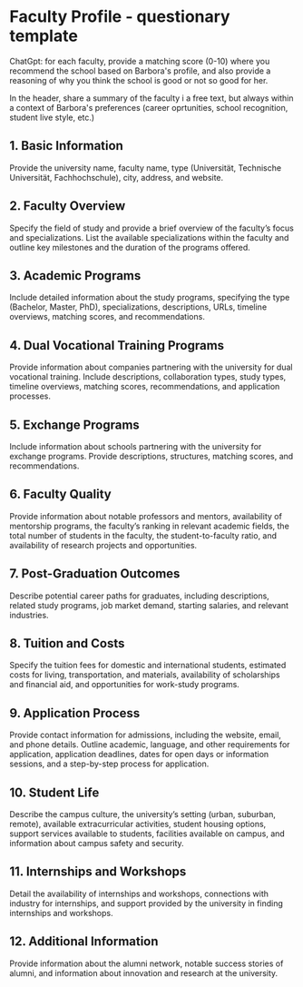 # Faculty Profile - questionary template

ChatGpt: for each faculty, provide a matching score (0-10) where you recommend the school based on Barbora's profile, and also provide a reasoning of why you think the school is good or not so good for her. 

In the header, share a summary of the faculty i a free text, but always within a context of Barbora's preferences (career oprtunities, school recognition, student live style, etc.)

## 1. Basic Information

Provide the university name, faculty name, type (Universität, Technische Universität, Fachhochschule), city, address, and website.

## 2. Faculty Overview

Specify the field of study and provide a brief overview of the faculty’s focus and specializations. List the available specializations within the faculty and outline key milestones and the duration of the programs offered.

## 3. Academic Programs

Include detailed information about the study programs, specifying the type (Bachelor, Master, PhD), specializations, descriptions, URLs, timeline overviews, matching scores, and recommendations.

## 4. Dual Vocational Training Programs

Provide information about companies partnering with the university for dual vocational training. Include descriptions, collaboration types, study types, timeline overviews, matching scores, recommendations, and application processes.

## 5. Exchange Programs

Include information about schools partnering with the university for exchange programs. Provide descriptions, structures, matching scores, and recommendations.

## 6. Faculty Quality

Provide information about notable professors and mentors, availability of mentorship programs, the faculty’s ranking in relevant academic fields, the total number of students in the faculty, the student-to-faculty ratio, and availability of research projects and opportunities.

## 7. Post-Graduation Outcomes

Describe potential career paths for graduates, including descriptions, related study programs, job market demand, starting salaries, and relevant industries.

## 8. Tuition and Costs

Specify the tuition fees for domestic and international students, estimated costs for living, transportation, and materials, availability of scholarships and financial aid, and opportunities for work-study programs.

## 9. Application Process

Provide contact information for admissions, including the website, email, and phone details. Outline academic, language, and other requirements for application, application deadlines, dates for open days or information sessions, and a step-by-step process for application.

## 10. Student Life

Describe the campus culture, the university’s setting (urban, suburban, remote), available extracurricular activities, student housing options, support services available to students, facilities available on campus, and information about campus safety and security.

## 11. Internships and Workshops

Detail the availability of internships and workshops, connections with industry for internships, and support provided by the university in finding internships and workshops.

## 12. Additional Information

Provide information about the alumni network, notable success stories of alumni, and information about innovation and research at the university.